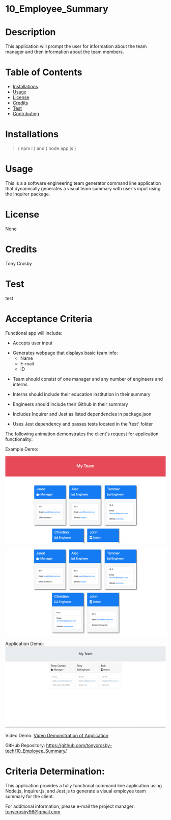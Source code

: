 # 10_Employee_Summary

# Description

This application will prompt the user for information about the team manager and then information about the team members.

# Table of Contents

- [Installations](#Installations)
- [Usage](#Usage)
- [License](#License)
- [Credits](#Credits)
- [Test](#Test)
- [Contributing](#Contributing)

# Installations

> ( npm i ) and ( node app.js )

# Usage

This is a a software engineering team generator command line application that dynamically generates a visual team summary with user's input using the Inquirer package.

# License

None

# Credits

Tony Crosby

# Test

test

# Acceptance Criteria

Functional app will include:

- Accepts user input

* Generates webpage that displays basic team info:
  - Name
  - E-mail
  - ID

- Team should consist of one manager and any number of engineers and interns

- Interns should include their education institution in their summary

- Engineers should include their Github in their summary

- Includes Inquirer and Jest as listed dependencies in package.json

- Uses Jest dependency and passes tests located in the 'test' folder

The following animation demonstrates the client's request for application functionality:

Example Demo:

![Employee Summary Image #1](./Unsolved/Assets/10-OOP-homework-demo-1.png)

![Employee Summary Image #2](./Unsolved/Assets/10-OOP-homework-demo-2.png)

Application Demo:
![Deployed Application Screenshot](./Unsolved/Assets/employeeSummary.JPG)

Video Demo:
[Video Demonstration of Application](https://drive.google.com/file/d/1MbYRkSwhlShWviCmvnTir-Gj_H88itM1/view)

GitHub Repository: https://github.com/tonycrosby-tech/10_Employee_Summary/

# Criteria Determination:

This application provides a fully functional command line application using Node.js, Inquirer.js, and Jest.js to generate a visual employee team summary for the client.

For additional information, please e-mail the project manager: tonycrosby96@gmail.com
